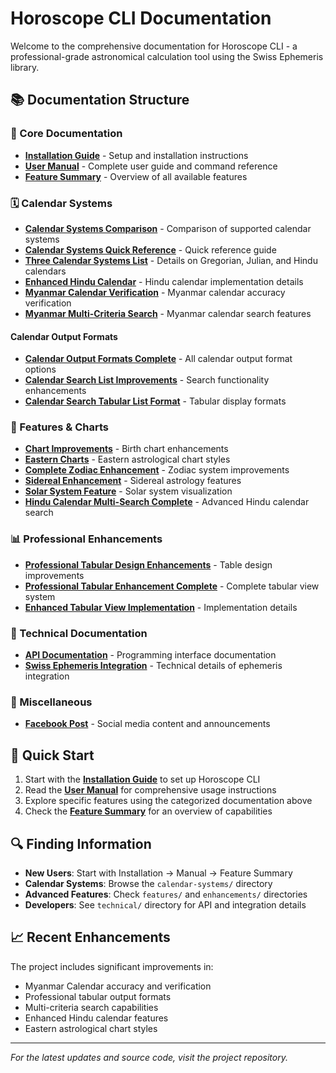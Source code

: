 # Horoscope CLI Documentation

Welcome to the comprehensive documentation for Horoscope CLI - a professional-grade astronomical calculation tool using the Swiss Ephemeris library.

## 📚 Documentation Structure

### 🔧 Core Documentation
- **[Installation Guide](INSTALL.md)** - Setup and installation instructions
- **[User Manual](MANUAL.md)** - Complete user guide and command reference
- **[Feature Summary](FEATURE_SUMMARY.md)** - Overview of all available features

### 🗓️ Calendar Systems
- **[Calendar Systems Comparison](calendar-systems/CALENDAR_SYSTEMS_COMPARISON.md)** - Comparison of supported calendar systems
- **[Calendar Systems Quick Reference](calendar-systems/CALENDAR_SYSTEMS_QUICK_REFERENCE.md)** - Quick reference guide
- **[Three Calendar Systems List](calendar-systems/THREE_CALENDAR_SYSTEMS_LIST.md)** - Details on Gregorian, Julian, and Hindu calendars
- **[Enhanced Hindu Calendar](calendar-systems/ENHANCED_HINDU_CALENDAR.md)** - Hindu calendar implementation details
- **[Myanmar Calendar Verification](calendar-systems/MYANMAR_CALENDAR_VERIFICATION.md)** - Myanmar calendar accuracy verification
- **[Myanmar Multi-Criteria Search](calendar-systems/MYANMAR_MULTI_CRITERIA_SEARCH.md)** - Myanmar calendar search features

#### Calendar Output Formats
- **[Calendar Output Formats Complete](calendar-systems/CALENDAR_OUTPUT_FORMATS_COMPLETE.md)** - All calendar output format options
- **[Calendar Search List Improvements](calendar-systems/CALENDAR_SEARCH_LIST_IMPROVEMENTS.md)** - Search functionality enhancements
- **[Calendar Search Tabular List Format](calendar-systems/CALENDAR_SEARCH_TABULAR_LIST_FORMAT.md)** - Tabular display formats

### 🌟 Features & Charts
- **[Chart Improvements](features/CHART_IMPROVEMENTS.md)** - Birth chart enhancements
- **[Eastern Charts](features/EASTERN_CHARTS.md)** - Eastern astrological chart styles
- **[Complete Zodiac Enhancement](features/COMPLETE_ZODIAC_ENHANCEMENT.md)** - Zodiac system improvements
- **[Sidereal Enhancement](features/SIDEREAL_ENHANCEMENT.md)** - Sidereal astrology features
- **[Solar System Feature](features/SOLAR_SYSTEM_FEATURE.md)** - Solar system visualization
- **[Hindu Calendar Multi-Search Complete](features/HINDU_CALENDAR_MULTI_SEARCH_COMPLETE.md)** - Advanced Hindu calendar search

### 📊 Professional Enhancements
- **[Professional Tabular Design Enhancements](enhancements/PROFESSIONAL_TABULAR_DESIGN_ENHANCEMENTS.md)** - Table design improvements
- **[Professional Tabular Enhancement Complete](enhancements/PROFESSIONAL_TABULAR_ENHANCEMENT_COMPLETE.md)** - Complete tabular view system
- **[Enhanced Tabular View Implementation](enhancements/ENHANCED_TABULAR_VIEW_IMPLEMENTATION.md)** - Implementation details

### 🔧 Technical Documentation
- **[API Documentation](technical/API.md)** - Programming interface documentation
- **[Swiss Ephemeris Integration](technical/SWISS_EPHEMERIS_INTEGRATION.md)** - Technical details of ephemeris integration

### 📝 Miscellaneous
- **[Facebook Post](misc/facebook_post.md)** - Social media content and announcements

## 🚀 Quick Start

1. Start with the **[Installation Guide](INSTALL.md)** to set up Horoscope CLI
2. Read the **[User Manual](MANUAL.md)** for comprehensive usage instructions
3. Explore specific features using the categorized documentation above
4. Check the **[Feature Summary](FEATURE_SUMMARY.md)** for an overview of capabilities

## 🔍 Finding Information

- **New Users**: Start with Installation → Manual → Feature Summary
- **Calendar Systems**: Browse the `calendar-systems/` directory
- **Advanced Features**: Check `features/` and `enhancements/` directories
- **Developers**: See `technical/` directory for API and integration details

## 📈 Recent Enhancements

The project includes significant improvements in:
- Myanmar Calendar accuracy and verification
- Professional tabular output formats
- Multi-criteria search capabilities
- Enhanced Hindu calendar features
- Eastern astrological chart styles

---

*For the latest updates and source code, visit the project repository.*
